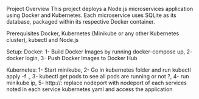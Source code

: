 Project Overview
This project deploys a Node.js microservices application using Docker and Kubernetes. Each microservice uses SQLite as its database, packaged within its respective Docker container.

Prerequisites
Docker,
Kubernetes (Minikube or any other Kubernetes cluster),
kubectl and 
Node.js

Setup:
Docker:
1- Build Docker Images by running docker-compose up,
2- docker login,
3- Push Docker Images to Docker Hub

Kubernetes:
1- Start minikube,
2- Go in kubernetes folder and run kubectl apply -f .,
3- kubectl get pods to see all pods are running or not ?,
4- run minikube ip,
5- http://<minikube-ip>:<nodeport> replace nodeport with nodeport of each services noted in each service kubernetes yaml and access the application

